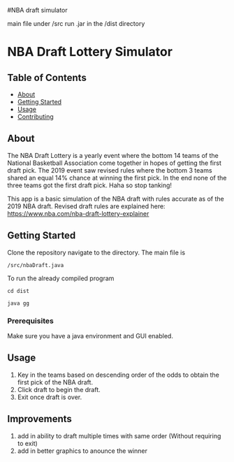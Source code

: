 #NBA draft simulator




main file under /src
run .jar in the /dist directory





# NBA Draft Lottery Simulator

## Table of Contents
+ [About](#about)
+ [Getting Started](#getting_started)
+ [Usage](#usage)
+ [Contributing](../CONTRIBUTING.md)

## About <a name = "about"></a>
The NBA Draft Lottery is a yearly event where the bottom 14 teams of the National Basketball Association come together in hopes of getting the first draft pick. The 2019 event saw revised rules where the bottom 3 teams shared an equal 14% chance at winning the first pick. In the end none of the three teams got the first draft pick. Haha so stop tanking!


This app is a basic simulation of the NBA draft with rules accurate as of the 2019 NBA draft. Revised draft rules are explained here: https://www.nba.com/nba-draft-lottery-explainer

## Getting Started <a name = "getting_started"></a>
Clone the repository navigate to the directory. The main file is 

```
/src/nbaDraft.java
```

To run the already compiled program 

```
cd dist

java gg
```

### Prerequisites

Make sure you have a java environment and GUI enabled.


## Usage <a name = "usage"></a>

1) Key in the teams based on descending order of the odds to obtain the first pick of the NBA draft.
2) Click draft to begin the draft.
3) Exit once draft is over.


## Improvements

1) add in ability to draft multiple times with same order (Without requiring to exit)
2) add in better graphics to anounce the winner

